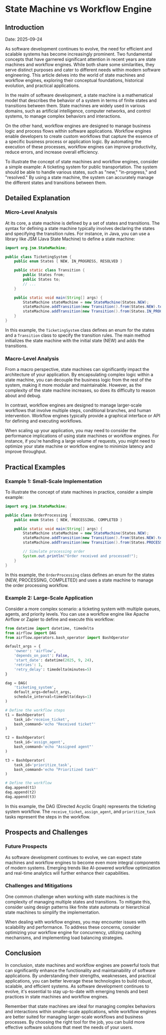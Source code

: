 # State Machine vs Workflow Engine
## Introduction
Date: 2025-09-24

As software development continues to evolve, the need for efficient and scalable systems has become increasingly prominent. Two fundamental concepts that have garnered significant attention in recent years are state machines and workflow engines. While both share some similarities, they serve distinct purposes and cater to different needs within modern software engineering. This article delves into the world of state machines and workflow engines, exploring their conceptual foundations, historical evolution, and practical applications.

In the realm of software development, a state machine is a mathematical model that describes the behavior of a system in terms of finite states and transitions between them. State machines are widely used in various domains, such as artificial intelligence, computer networks, and control systems, to manage complex behaviors and interactions.

On the other hand, workflow engines are designed to manage business logic and process flows within software applications. Workflow engines enable developers to create custom workflows that capture the essence of a specific business process or application logic. By automating the execution of these processes, workflow engines can improve productivity, reduce errors, and increase overall efficiency.

To illustrate the concept of state machines and workflow engines, consider a simple example: A ticketing system for public transportation. The system should be able to handle various states, such as "new," "in-progress," and "resolved." By using a state machine, the system can accurately manage the different states and transitions between them.

## Detailed Explanation
### Micro-Level Analysis

At its core, a state machine is defined by a set of states and transitions. The syntax for defining a state machine typically involves declaring the states and specifying the transition rules. For instance, in Java, you can use a library like JSM (Java State Machine) to define a state machine:

```java
import org.jsm.StateMachine;

public class TicketingSystem {
    public enum States { NEW, IN_PROGRESS, RESOLVED }

    public static class Transition {
        public States from;
        public States to;
        // ...
    }

    public static void main(String[] args) {
        StateMachine stateMachine = new StateMachine(States.NEW);
        stateMachine.addTransition(new Transition().from(States.NEW).to(States.IN_PROGRESS));
        stateMachine.addTransition(new Transition().from(States.IN_PROGRESS).to(States.RESOLVED));
    }
}
```

In this example, the `TicketingSystem` class defines an enum for the states and a `Transition` class to specify the transition rules. The main method initializes the state machine with the initial state (NEW) and adds the transitions.

### Macro-Level Analysis

From a macro perspective, state machines can significantly impact the architecture of your application. By encapsulating complex logic within a state machine, you can decouple the business logic from the rest of the system, making it more modular and maintainable. However, as the complexity of the state machine increases, so does its difficulty to reason about and debug.

In contrast, workflow engines are designed to manage larger-scale workflows that involve multiple steps, conditional branches, and human intervention. Workflow engines typically provide a graphical interface or API for defining and executing workflows.

When scaling up your application, you may need to consider the performance implications of using state machines or workflow engines. For instance, if you're handling a large volume of requests, you might need to optimize your state machine or workflow engine to minimize latency and improve throughput.

## Practical Examples

### Example 1: Small-Scale Implementation
To illustrate the concept of state machines in practice, consider a simple example:

```java
import org.jsm.StateMachine;

public class OrderProcessing {
    public enum States { NEW, PROCESSING, COMPLETED }

    public static void main(String[] args) {
        StateMachine stateMachine = new StateMachine(States.NEW);
        stateMachine.addTransition(new Transition().from(States.NEW).to(States.PROCESSING));
        stateMachine.addTransition(new Transition().from(States.PROCESSING).to(States.COMPLETED));

        // Simulate processing order
        System.out.println("Order received and processed!");
    }
}
```

In this example, the `OrderProcessing` class defines an enum for the states (NEW, PROCESSING, COMPLETED) and uses a state machine to manage the order processing workflow.

### Example 2: Large-Scale Application

Consider a more complex scenario: a ticketing system with multiple queues, agents, and priority levels. You can use a workflow engine like Apache Airflow or Zapier to define and execute this workflow:

```python
from datetime import datetime, timedelta
from airflow import DAG
from airflow.operators.bash_operator import BashOperator

default_args = {
    'owner': 'airflow',
    'depends_on_past': False,
    'start_date': datetime(2025, 9, 24),
    'retries': 1,
    'retry_delay': timedelta(minutes=5)
}

dag = DAG(
    'ticketing_system',
    default_args=default_args,
    schedule_interval=timedelta(days=1)
)

# Define the workflow steps
t1 = BashOperator(
    task_id='receive_ticket',
    bash_command='echo "Received ticket"'
)

t2 = BashOperator(
    task_id='assign_agent',
    bash_command='echo "Assigned agent"'
)

t3 = BashOperator(
    task_id='prioritize_task',
    bash_command='echo "Prioritized task"'
)

# Define the workflow
dag.append(t1)
dag.append(t2)
dag.append(t3)
```

In this example, the DAG (Directed Acyclic Graph) represents the ticketing system workflow. The `receive_ticket`, `assign_agent`, and `prioritize_task` tasks represent the steps in the workflow.

## Prospects and Challenges

### Future Prospects

As software development continues to evolve, we can expect state machines and workflow engines to become even more integral components of modern systems. Emerging trends like AI-powered workflow optimization and real-time analytics will further enhance their capabilities.

### Challenges and Mitigations

One common challenge when working with state machines is the complexity of managing multiple states and transitions. To mitigate this, consider using design patterns like finite state automata or hierarchical state machines to simplify the implementation.

When dealing with workflow engines, you may encounter issues with scalability and performance. To address these concerns, consider optimizing your workflow engine for concurrency, utilizing caching mechanisms, and implementing load balancing strategies.

## Conclusion

In conclusion, state machines and workflow engines are powerful tools that can significantly enhance the functionality and maintainability of software applications. By understanding their strengths, weaknesses, and practical applications, you can better leverage these technologies to build robust, scalable, and efficient systems. As software development continues to evolve, it's essential to stay up-to-date with emerging trends and best practices in state machines and workflow engines.

Remember that state machines are ideal for managing complex behaviors and interactions within smaller-scale applications, while workflow engines are better suited for managing larger-scale workflows and business processes. By choosing the right tool for the job, you can build more effective software solutions that meet the needs of your users.